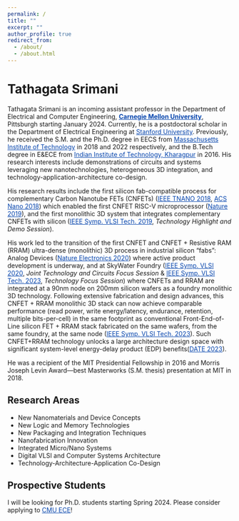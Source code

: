 ```yaml
---
permalink: /
title: ""
excerpt: ""
author_profile: true
redirect_from: 
  - /about/
  - /about.html
---
```


# Tathagata Srimani

Tathagata Srimani is an incoming assistant professor in the Department of Electrical and Computer Engineering, <a href="https://www.ece.cmu.edu/" style="color:#0645AD;"><b>Carnegie Mellon University</b></a>, Pittsburgh starting January 2024. Currently, he is a postdoctoral scholar in the Department of Electrical Engineering at <a href="https://ee.stanford.edu/" style="color:#0645AD;">Stanford University</a>. Previously, he received the S.M. and the Ph.D. degree in EECS from <a href="https://www.eecs.mit.edu/" style="color:#0645AD;">Massachusetts Institute of Technology</a> in 2018 and 2022 respectively, and the B.Tech degree in E&amp;ECE from <a href="https://www.iitkgp.ac.in/" style="color:#0645AD;">Indian Institute of Technology, Kharagpur</a> in 2016. His research interests include demonstrations of circuits and systems leveraging new nanotechnologies, heterogeneous 3D integration, and technology-application-architecture co-design. 

His research results include the first silicon fab-compatible process for complementary Carbon Nanotube FETs (CNFETs) (<a href="https://ieeexplore.ieee.org/abstract/document/8591963" style="color:#0645AD;">IEEE TNANO 2018</a>, <a href="https://pubs.acs.org/doi/full/10.1021/acsnano.8b04208" style="color:#0645AD;">ACS Nano 2018</a>) which enabled the first CNFET RISC-V microprocessor (<a href="https://www.nature.com/articles/s41586:019:1493-8" style="color:#0645AD;">Nature 2019</a>), and the first monolithic 3D system that integrates complementary CNFETs with silicon (<a href="https://ieeexplore.ieee.org/abstract/document/8776514" style="color:#0645AD;">IEEE Symp. VLSI Tech. 2019</a>, _Technology Highlight and Demo Session_). 

His work led to the transition of the first CNFET and CNFET + Resistive RAM (RRAM) ultra-dense (monolithic) 3D process in industrial silicon “fabs”: Analog Devices (<a href="https://www.nature.com/articles/s41928-020-0419-7" style="color:#0645AD;">Nature Electronics 2020</a>) where active product development is underway, and at SkyWater Foundry (<a href="https://ieeexplore.ieee.org/abstract/document/9265083" style="color:#0645AD;">IEEE Symp. VLSI 2020</a>, _Joint Technology and Circuits Focus Session_ & <a href="https://ieeexplore.ieee.org/abstract/document/10185414" style="color:#0645AD;"> IEEE Symp. VLSI Tech. 2023</a>, _Technology Focus Session_) where CNFETs and RRAM are integrated at a 90nm node on 200mm silicon wafers as a foundry monolithic 3D technology. Following extensive fabrication and design advances, this CNFET + RRAM monolithic 3D stack can now achieve comparable performance (read power, write energy/latency, endurance, retention, multiple bits-per-cell) in the same footprint as conventional Front-End-of-Line silicon FET + RRAM stack fabricated on the same wafers, from the same foundry, at the same node (<a href="https://ieeexplore.ieee.org/abstract/document/10185414" style="color:#0645AD;">IEEE Symp. VLSI Tech. 2023</a>). Such CNFET+RRAM technology unlocks a large architecture design space with significant system-level energy-delay product (EDP) benefits(<a href="https://ieeexplore.ieee.org/abstract/document/10137051" style="color:#0645AD;">DATE 2023</a>). 

He was a recipient of the MIT Presidential Fellowship in 2016 and Morris Joseph Levin Award—best Masterworks (S.M. thesis) presentation at MIT in 2018.

Research Areas
--------------

* New Nanomaterials and Device Concepts
* New Logic and Memory Technologies
* New Packaging and Integration Techniques
* Nanofabrication Innovation
* Integrated Micro/Nano Systems
* Digital VLSI and Computer Systems Architecture
* Technology-Architecture-Application Co-Design

Prospective Students
--------------------

I will be looking for Ph.D. students starting Spring 2024. Please consider applying to <a href="https://www.ece.cmu.edu/admissions/index.html" style="color:#0645AD;">CMU ECE</a>!
 


